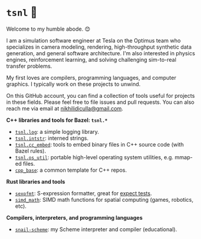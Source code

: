 # `tsnl` 🐌

Welcome to my humble abode. 😊

I am a simulation software engineer at Tesla on the Optimus team who specializes in camera modeling, rendering, 
high-throughput synthetic data generation, and general software architecture. I'm also interested in physics engines, 
reinforcement learning, and solving challenging sim-to-real transfer problems.

My first loves are compilers, programming languages, and computer graphics. I typically work on these projects to 
unwind.

On this GitHub account, you can find a collection of tools useful for projects in these fields. 
Please feel free to file issues and pull requests.
You can also reach me via email at [nikhilidiculla@gmail.com](mailto:nikhilidiculla+github@gmail.com).

**C++ libraries and tools for Bazel: `tsnl.*`**
- [`tsnl.log`](https://github.com/tsnl/log): a simple logging library.
- [`tsnl.intstr`](https://github.com/tsnl/intstr): interned strings.
- [`tsnl.cc_embed`](https://github.com/tsnl/cc_embed): tools to embed binary files in C++ source code (with Bazel rules).
- [`tsnl.os_util`](https://github.com/tsnl/os_util): portable high-level operating system utilities, e.g. mmap-ed files.
- [`cpp_base`](https://github.com/tsnl/cpp_base): a common template for C++ repos.

**Rust libraries and tools**
- [`sexpfmt`](https://github.com/tsnl/sexpfmt): S-expression formatter, great for [expect tests](https://blog.janestreet.com/the-joy-of-expect-tests/).
- [`simd_math`](https://github.com/tsnl/simd_math): SIMD math functions for spatial computing (games, robotics, etc).

**Compilers, interpreters, and programming languages**
- [`snail-scheme`](https://github.com/tsnl/snail-scheme): my Scheme interpreter and compiler (educational).
